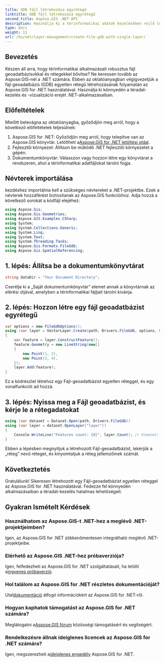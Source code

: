 ```yaml
---
title: GDB fájl létrehozása egyrétegű
linktitle: GDB fájl létrehozása egyrétegű
second_title: Aspose.GIS .NET API
description: Használja ki a térinformatikai adatok kezelésében rejlő lehetőségeket a .NET-ben az Aspose.GIS segítségével. Ismerje meg lépésről lépésre, hogyan hozhat létre fájl geoadatbázisokat és rétegeket. Letöltés most!
type: docs
weight: 11
url: /hu/net/layer-management/create-file-gdb-with-single-layer/
---
```

## Bevezetés
Készen áll arra, hogy térinformatikai alkalmazásait robusztus fájl geoadatbázisokkal és rétegekkel bővítse? Ne keressen tovább az Aspose.GIS-nél a .NET számára. Ebben az oktatóanyagban végigvezetjük a fájl geoadatbázis (GDB) egyetlen rétegű létrehozásának folyamatán az Aspose.GIS for .NET használatával. Használja ki könnyedén a téradat-kezelés és -vizualizáció erejét .NET-alkalmazásaiban.
## Előfeltételek
Mielőtt belevágna az oktatóanyagba, győződjön meg arról, hogy a következő előfeltételek teljesülnek:
1.  Aspose.GIS for .NET: Győződjön meg arról, hogy telepítve van az Aspose.GIS könyvtár. Letöltheti a[Aspose.GIS for .NET letöltési oldal](https://releases.aspose.com/gis/net/).
2. Fejlesztői környezet: Állítson be működő .NET fejlesztői környezetet a gépén.
3. Dokumentumkönyvtár: Válasszon vagy hozzon létre egy könyvtárat a rendszeren, ahol a térinformatikai adatfájlokat tárolni fogja.
## Névterek importálása
kezdéshez importálnia kell a szükséges névtereket a .NET-projektbe. Ezek a névterek hozzáférést biztosítanak az Aspose.GIS funkcióihoz. Adja hozzá a következő sorokat a kódfájl elejéhez:
```csharp
using Aspose.Gis;
using Aspose.Gis.Geometries;
using Aspose.GIS.Examples.CSharp;
using System;
using System.Collections.Generic;
using System.Linq;
using System.Text;
using System.Threading.Tasks;
using Aspose.Gis.Formats.FileGdb;
using Aspose.Gis.SpatialReferencing;
```
## 1. lépés: Állítsa be a dokumentumkönyvtárat
```csharp
string dataDir = "Your Document Directory";
```
Cserélje ki a „Saját dokumentumkönyvtár” elemet annak a könyvtárnak az elérési útjával, amelyben a térinformatikai fájljait tárolni kívánja.
## 2. lépés: Hozzon létre egy fájl geoadatbázist egyrétegű
```csharp
var options = new FileGdbOptions();
using (var layer = VectorLayer.Create(path, Drivers.FileGdb, options, SpatialReferenceSystem.Wgs84))
{
    var feature = layer.ConstructFeature();
    feature.Geometry = new LineString(new[]
    {
        new Point(1, 2),
        new Point(3, 4),
    });
    layer.Add(feature);
}
```
Ez a kódrészlet létrehoz egy Fájl-geoadatbázist egyetlen réteggel, és egy vonalfunkciót ad hozzá.
## 3. lépés: Nyissa meg a Fájl geoadatbázist, és kérje le a rétegadatokat
```csharp
using (var dataset = Dataset.Open(path, Drivers.FileGdb))
using (var layer = dataset.OpenLayer("layer"))
{
    Console.WriteLine("Features count: {0}", layer.Count); // Kimenet: Funkciók száma: 1
}
```
Ebben a lépésben megnyitjuk a létrehozott Fájl-geoadatbázist, lekérjük a „réteg” nevű réteget, és kinyomtatjuk a réteg jellemzőinek számát.
## Következtetés
Gratulálunk! Sikeresen létrehozott egy Fájl-geoadatbázist egyetlen réteggel az Aspose.GIS for .NET használatával. Fedezze fel könnyedén alkalmazásaiban a téradat-kezelés hatalmas lehetőségeit.
## Gyakran Ismételt Kérdések
### Használhatom az Aspose.GIS-t .NET-hez a meglévő .NET-projektjeimben?
Igen, az Aspose.GIS for .NET zökkenőmentesen integrálható meglévő .NET-projektjeibe.
### Elérhető az Aspose.GIS .NET-hez próbaverziója?
 Igen, felfedezheti az Aspose.GIS for .NET szolgáltatásait, ha letölti a[ingyenes próbaverzió](https://releases.aspose.com/).
### Hol találom az Aspose.GIS for .NET részletes dokumentációját?
 Utal[dokumentáció](https://reference.aspose.com/gis/net/) átfogó információkért az Aspose.GIS for .NET-ről.
### Hogyan kaphatok támogatást az Aspose.GIS for .NET számára?
 Meglátogatni a[Aspose.GIS fórum](https://forum.aspose.com/c/gis/33) közösségi támogatásért és segítségért.
### Rendelkezésre állnak ideiglenes licencek az Aspose.GIS for .NET számára?
 Igen, megszerezheti a[ideiglenes engedély](https://purchase.aspose.com/temporary-license/) Aspose.GIS for .NET.
